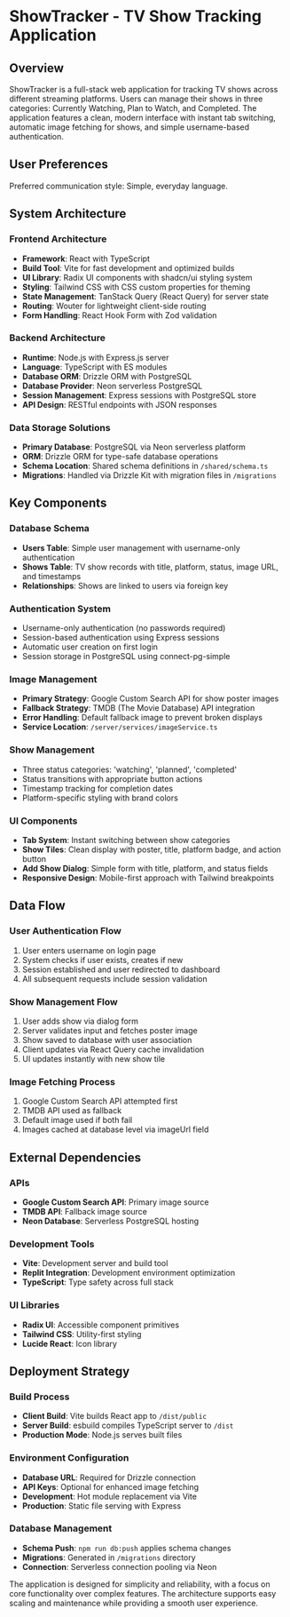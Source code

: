 # ShowTracker - TV Show Tracking Application

## Overview

ShowTracker is a full-stack web application for tracking TV shows across different streaming platforms. Users can manage their shows in three categories: Currently Watching, Plan to Watch, and Completed. The application features a clean, modern interface with instant tab switching, automatic image fetching for shows, and simple username-based authentication.

## User Preferences

Preferred communication style: Simple, everyday language.

## System Architecture

### Frontend Architecture
- **Framework**: React with TypeScript
- **Build Tool**: Vite for fast development and optimized builds
- **UI Library**: Radix UI components with shadcn/ui styling system
- **Styling**: Tailwind CSS with CSS custom properties for theming
- **State Management**: TanStack Query (React Query) for server state
- **Routing**: Wouter for lightweight client-side routing
- **Form Handling**: React Hook Form with Zod validation

### Backend Architecture
- **Runtime**: Node.js with Express.js server
- **Language**: TypeScript with ES modules
- **Database ORM**: Drizzle ORM with PostgreSQL
- **Database Provider**: Neon serverless PostgreSQL
- **Session Management**: Express sessions with PostgreSQL store
- **API Design**: RESTful endpoints with JSON responses

### Data Storage Solutions
- **Primary Database**: PostgreSQL via Neon serverless platform
- **ORM**: Drizzle ORM for type-safe database operations
- **Schema Location**: Shared schema definitions in `/shared/schema.ts`
- **Migrations**: Handled via Drizzle Kit with migration files in `/migrations`

## Key Components

### Database Schema
- **Users Table**: Simple user management with username-only authentication
- **Shows Table**: TV show records with title, platform, status, image URL, and timestamps
- **Relationships**: Shows are linked to users via foreign key

### Authentication System
- Username-only authentication (no passwords required)
- Session-based authentication using Express sessions
- Automatic user creation on first login
- Session storage in PostgreSQL using connect-pg-simple

### Image Management
- **Primary Strategy**: Google Custom Search API for show poster images
- **Fallback Strategy**: TMDB (The Movie Database) API integration
- **Error Handling**: Default fallback image to prevent broken displays
- **Service Location**: `/server/services/imageService.ts`

### Show Management
- Three status categories: 'watching', 'planned', 'completed'
- Status transitions with appropriate button actions
- Timestamp tracking for completion dates
- Platform-specific styling with brand colors

### UI Components
- **Tab System**: Instant switching between show categories
- **Show Tiles**: Clean display with poster, title, platform badge, and action button
- **Add Show Dialog**: Simple form with title, platform, and status fields
- **Responsive Design**: Mobile-first approach with Tailwind breakpoints

## Data Flow

### User Authentication Flow
1. User enters username on login page
2. System checks if user exists, creates if new
3. Session established and user redirected to dashboard
4. All subsequent requests include session validation

### Show Management Flow
1. User adds show via dialog form
2. Server validates input and fetches poster image
3. Show saved to database with user association
4. Client updates via React Query cache invalidation
5. UI updates instantly with new show tile

### Image Fetching Process
1. Google Custom Search API attempted first
2. TMDB API used as fallback
3. Default image used if both fail
4. Images cached at database level via imageUrl field

## External Dependencies

### APIs
- **Google Custom Search API**: Primary image source
- **TMDB API**: Fallback image source
- **Neon Database**: Serverless PostgreSQL hosting

### Development Tools
- **Vite**: Development server and build tool
- **Replit Integration**: Development environment optimization
- **TypeScript**: Type safety across full stack

### UI Libraries
- **Radix UI**: Accessible component primitives
- **Tailwind CSS**: Utility-first styling
- **Lucide React**: Icon library

## Deployment Strategy

### Build Process
- **Client Build**: Vite builds React app to `/dist/public`
- **Server Build**: esbuild compiles TypeScript server to `/dist`
- **Production Mode**: Node.js serves built files

### Environment Configuration
- **Database URL**: Required for Drizzle connection
- **API Keys**: Optional for enhanced image fetching
- **Development**: Hot module replacement via Vite
- **Production**: Static file serving with Express

### Database Management
- **Schema Push**: `npm run db:push` applies schema changes
- **Migrations**: Generated in `/migrations` directory
- **Connection**: Serverless connection pooling via Neon

The application is designed for simplicity and reliability, with a focus on core functionality over complex features. The architecture supports easy scaling and maintenance while providing a smooth user experience.
